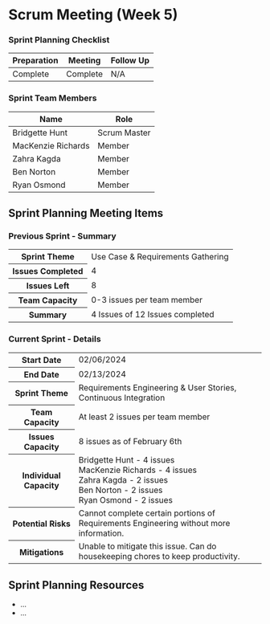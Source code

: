 # Scrum Meeting (Week 5)

### Sprint Planning Checklist
| Preparation | Meeting | Follow Up |
| --- | --- | --- |
| Complete | Complete | N/A | 

### Sprint Team Members
| Name | Role |
| --- | --- |
| Bridgette Hunt | Scrum Master |
| MacKenzie Richards |Member |
| Zahra Kagda |Member |
| Ben Norton |Member |
| Ryan Osmond |Member |

## Sprint Planning Meeting Items

### Previous Sprint - Summary
<table>
  <tr>
    <th>Sprint Theme</th>
    <td>Use Case & Requirements Gathering</td>
  </tr>
  <tr>
    <th>Issues Completed</th>
    <td>4</td>
  </tr>
  <tr>
    <th>Issues Left</th>
    <td>8</td>
  </tr>
  <tr>
    <th>Team Capacity</th>
    <td>0-3 issues per team member</td>
  </tr>
  <tr>
    <th>Summary</th>
    <td>4 Issues of 12 Issues completed</td>
  </tr>
</table>

### Current Sprint - Details
<table>
  <tr>
    <th>Start Date</th>
    <td>02/06/2024</td>
  </tr>
  <tr>
    <th>End Date</th>
    <td>02/13/2024</td>
  </tr>
  <tr>
    <th>Sprint Theme</th>
    <td>Requirements Engineering & User Stories, Continuous Integration</td>
  </tr>
  <tr>
    <th>Team Capacity</th>
    <td>At least 2 issues per team member</td>
  </tr>
  <tr>
    <th>Issues Capacity</th>
    <td>8 issues as of February 6th</td>
  </tr>
  <tr>
    <th>Individual Capacity</th>
    <td>
      Bridgette Hunt - 4 issues<br>
      MacKenzie Richards - 4 issues<br>
      Zahra Kagda - 2 issues<br>
      Ben Norton - 2 issues<br>
      Ryan Osmond - 2 issues
    </td>
  </tr>
  <tr>
    <th>Potential Risks</th>
    <td>Cannot complete certain portions of Requirements Engineering without more information.</td>
  </tr>
  <tr>
    <th>Mitigations</th>
    <td>Unable to mitigate this issue. Can do housekeeping chores to keep productivity.</td>
  </tr>
</table>

## Sprint Planning Resources
- ...
- ...
